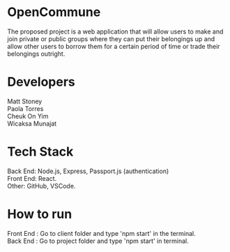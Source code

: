 # OpenCommune
The proposed project is a web application that will allow users to make and join private or public groups where they can put their belongings up and allow other users to borrow them for a certain period of time or trade their belongings outright.

# Developers
Matt Stoney <br />
Paola Torres <br />
Cheuk On Yim <br />
Wicaksa Munajat <br />

# Tech Stack
Back End: Node.js, Express, Passport.js (authentication) <br />
Front End: React. <br />
Other: GitHub, VSCode. 

# How to run
Front End : Go to client folder and type 'npm start' in the terminal. <br />
Back End : Go to project folder and type 'npm start' in terminal.
